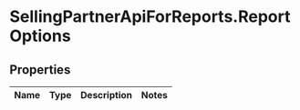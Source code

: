 # SellingPartnerApiForReports.ReportOptions

## Properties
Name | Type | Description | Notes
------------ | ------------- | ------------- | -------------


